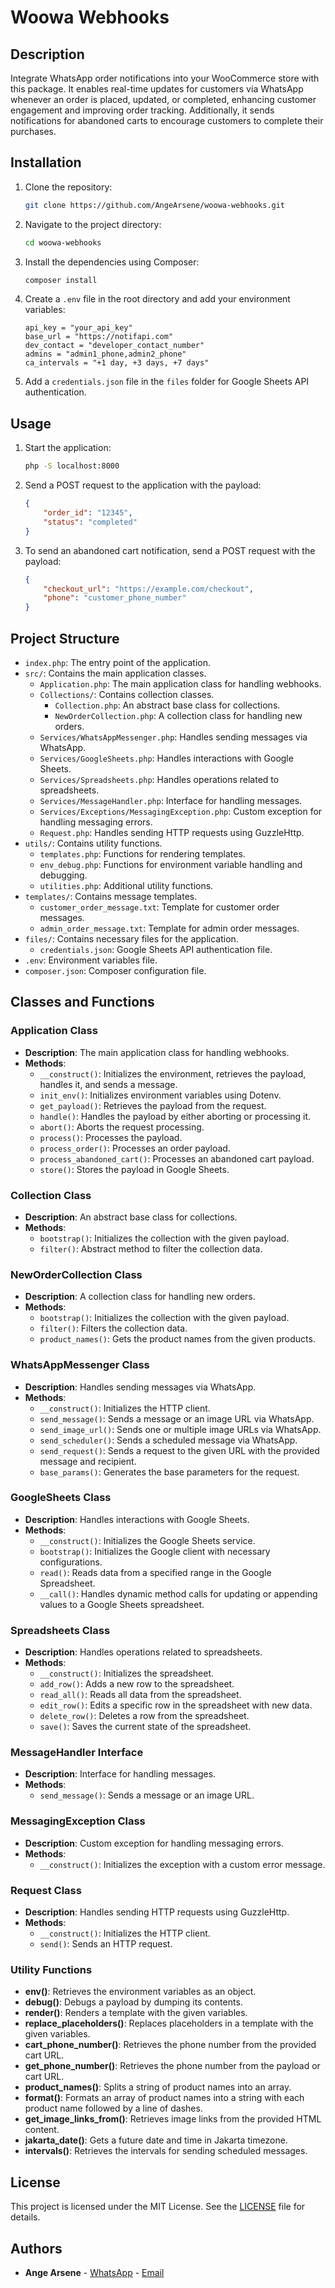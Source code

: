 # Woowa Webhooks

## Description

Integrate WhatsApp order notifications into your WooCommerce store with this package. It enables real-time updates for customers via WhatsApp whenever an order is placed, updated, or completed, enhancing customer engagement and improving order tracking. Additionally, it sends notifications for abandoned carts to encourage customers to complete their purchases.

## Installation

1. Clone the repository:

   ```sh
   git clone https://github.com/AngeArsene/woowa-webhooks.git
   ```
2. Navigate to the project directory:

   ```sh
   cd woowa-webhooks
   ```
3. Install the dependencies using Composer:

   ```sh
   composer install
   ```
4. Create a `.env` file in the root directory and add your environment variables:

   ```properties
   api_key = "your_api_key"
   base_url = "https://notifapi.com"
   dev_contact = "developer_contact_number"
   admins = "admin1_phone,admin2_phone"
   ca_intervals = "+1 day, +3 days, +7 days"
   ```
5. Add a `credentials.json` file in the `files` folder for Google Sheets API authentication.

## Usage

1. Start the application:

   ```sh
   php -S localhost:8000
   ```
2. Send a POST request to the application with the payload:

   ```json
   {
       "order_id": "12345",
       "status": "completed"
   }
   ```
3. To send an abandoned cart notification, send a POST request with the payload:

   ```json
   {
       "checkout_url": "https://example.com/checkout",
       "phone": "customer_phone_number"
   }
   ```

## Project Structure

- `index.php`: The entry point of the application.
- `src/`: Contains the main application classes.
  - `Application.php`: The main application class for handling webhooks.
  - `Collections/`: Contains collection classes.
    - `Collection.php`: An abstract base class for collections.
    - `NewOrderCollection.php`: A collection class for handling new orders.
  - `Services/WhatsAppMessenger.php`: Handles sending messages via WhatsApp.
  - `Services/GoogleSheets.php`: Handles interactions with Google Sheets.
  - `Services/Spreadsheets.php`: Handles operations related to spreadsheets.
  - `Services/MessageHandler.php`: Interface for handling messages.
  - `Services/Exceptions/MessagingException.php`: Custom exception for handling messaging errors.
  - `Request.php`: Handles sending HTTP requests using GuzzleHttp.
- `utils/`: Contains utility functions.
  - `templates.php`: Functions for rendering templates.
  - `env_debug.php`: Functions for environment variable handling and debugging.
  - `utilities.php`: Additional utility functions.
- `templates/`: Contains message templates.
  - `customer_order_message.txt`: Template for customer order messages.
  - `admin_order_message.txt`: Template for admin order messages.
- `files/`: Contains necessary files for the application.
  - `credentials.json`: Google Sheets API authentication file.
- `.env`: Environment variables file.
- `composer.json`: Composer configuration file.

## Classes and Functions

### Application Class

- **Description**: The main application class for handling webhooks.
- **Methods**:
  - `__construct()`: Initializes the environment, retrieves the payload, handles it, and sends a message.
  - `init_env()`: Initializes environment variables using Dotenv.
  - `get_payload()`: Retrieves the payload from the request.
  - `handle()`: Handles the payload by either aborting or processing it.
  - `abort()`: Aborts the request processing.
  - `process()`: Processes the payload.
  - `process_order()`: Processes an order payload.
  - `process_abandoned_cart()`: Processes an abandoned cart payload.
  - `store()`: Stores the payload in Google Sheets.

### Collection Class

- **Description**: An abstract base class for collections.
- **Methods**:
  - `bootstrap()`: Initializes the collection with the given payload.
  - `filter()`: Abstract method to filter the collection data.

### NewOrderCollection Class

- **Description**: A collection class for handling new orders.
- **Methods**:
  - `bootstrap()`: Initializes the collection with the given payload.
  - `filter()`: Filters the collection data.
  - `product_names()`: Gets the product names from the given products.

### WhatsAppMessenger Class

- **Description**: Handles sending messages via WhatsApp.
- **Methods**:
  - `__construct()`: Initializes the HTTP client.
  - `send_message()`: Sends a message or an image URL via WhatsApp.
  - `send_image_url()`: Sends one or multiple image URLs via WhatsApp.
  - `send_scheduler()`: Sends a scheduled message via WhatsApp.
  - `send_request()`: Sends a request to the given URL with the provided message and recipient.
  - `base_params()`: Generates the base parameters for the request.

### GoogleSheets Class

- **Description**: Handles interactions with Google Sheets.
- **Methods**:
  - `__construct()`: Initializes the Google Sheets service.
  - `bootstrap()`: Initializes the Google client with necessary configurations.
  - `read()`: Reads data from a specified range in the Google Spreadsheet.
  - `__call()`: Handles dynamic method calls for updating or appending values to a Google Sheets spreadsheet.

### Spreadsheets Class

- **Description**: Handles operations related to spreadsheets.
- **Methods**:
  - `__construct()`: Initializes the spreadsheet.
  - `add_row()`: Adds a new row to the spreadsheet.
  - `read_all()`: Reads all data from the spreadsheet.
  - `edit_row()`: Edits a specific row in the spreadsheet with new data.
  - `delete_row()`: Deletes a row from the spreadsheet.
  - `save()`: Saves the current state of the spreadsheet.

### MessageHandler Interface

- **Description**: Interface for handling messages.
- **Methods**:
  - `send_message()`: Sends a message or an image URL.

### MessagingException Class

- **Description**: Custom exception for handling messaging errors.
- **Methods**:
  - `__construct()`: Initializes the exception with a custom error message.

### Request Class

- **Description**: Handles sending HTTP requests using GuzzleHttp.
- **Methods**:
  - `__construct()`: Initializes the HTTP client.
  - `send()`: Sends an HTTP request.

### Utility Functions

- **env()**: Retrieves the environment variables as an object.
- **debug()**: Debugs a payload by dumping its contents.
- **render()**: Renders a template with the given variables.
- **replace_placeholders()**: Replaces placeholders in a template with the given variables.
- **cart_phone_number()**: Retrieves the phone number from the provided cart URL.
- **get_phone_number()**: Retrieves the phone number from the payload or cart URL.
- **product_names()**: Splits a string of product names into an array.
- **format()**: Formats an array of product names into a string with each product name followed by a line of dashes.
- **get_image_links_from()**: Retrieves image links from the provided HTML content.
- **jakarta_date()**: Gets a future date and time in Jakarta timezone.
- **intervals()**: Retrieves the intervals for sending scheduled messages.

## License

This project is licensed under the MIT License. See the [LICENSE](LICENSE) file for details.

## Authors

- **Ange Arsene** - [WhatsApp](https://wa.me/237699512438) - [Email](mailto:angearsene@gmail.com)
